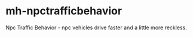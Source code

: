 # mh-npctrafficbehavior
Npc Traffic Behavior - npc vehicles drive faster and a little more reckless.
